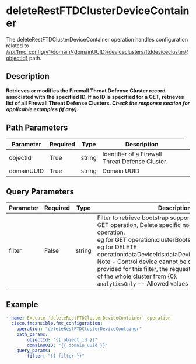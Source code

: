 # deleteRestFTDClusterDeviceContainer

The deleteRestFTDClusterDeviceContainer operation handles configuration related to [/api/fmc_config/v1/domain/{domainUUID}/deviceclusters/ftddevicecluster/{objectId}](/paths//api/fmc_config/v1/domain/{domain_uuid}/deviceclusters/ftddevicecluster/{object_id}.md) path.&nbsp;
## Description
**Retrieves or modifies the Firewall Threat Defense Cluster record associated with the specified ID. If no ID is specified for a GET, retrieves list of all Firewall Threat Defense Clusters. _Check the response section for applicable examples (if any)._**

## Path Parameters
| Parameter | Required | Type | Description |
| --------- | -------- | ---- | ----------- |
| objectId | True | string <td colspan=3> Identifier of a Firewall Threat Defense Cluster. |
| domainUUID | True | string <td colspan=3> Domain UUID |

## Query Parameters
| Parameter | Required | Type | Description |
| --------- | -------- | ---- | ----------- |
| filter | False | string <td colspan=3> Filter to retrieve bootstrap supported clusters in case of GET operation, Delete specific nodes in case DELETE operation.<br/> eg for GET operation:clusterBootstrapSupported:true, eg for DELETE operation:dataDeviceIds:dataDeviceId1,dataDeviceId1..,<br/>  Note - Control device cannot be deleted. If no value provided for this filter, the request will proceed deletion of the whole cluster from {0}.<br/><code>analyticsOnly</code> -- Allowed values are <code>{true|false}</code><br/> |

## Example
```yaml
- name: Execute 'deleteRestFTDClusterDeviceContainer' operation
  cisco.fmcansible.fmc_configuration:
    operation: "deleteRestFTDClusterDeviceContainer"
    path_params:
        objectId: "{{ object_id }}"
        domainUUID: "{{ domain_uuid }}"
    query_params:
        filter: "{{ filter }}"

```